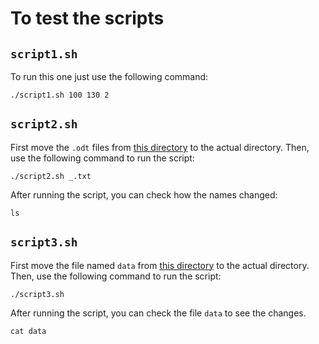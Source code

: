 # To test the scripts

## `script1.sh`
To run this one just use the following command:
```shell
./script1.sh 100 130 2
```
## `script2.sh`
First move the `.odt` files from [this directory](https://github.com/superflash41/1INF29/tree/main/labs/lab1/source/2) to the actual directory. Then, use the following command to run the script:
```shell
./script2.sh _.txt
```
After running the script, you can check how the names changed:
```shell
ls 
```
## `script3.sh`
First move the file named `data` from [this directory](https://github.com/superflash41/1INF29/tree/main/labs/lab1/source/3) to the actual directory.
Then, use the following command to run the script:
```shell
./script3.sh
```
After running the script, you can check the file `data` to see the changes.
```shell
cat data
```
